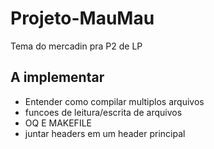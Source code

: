 # Projeto-MauMau
Tema do mercadin pra P2 de LP

## A implementar
- Entender como compilar multiplos arquivos
- funcoes de leitura/escrita de arquivos
- OQ E MAKEFILE
- juntar headers em um header principal